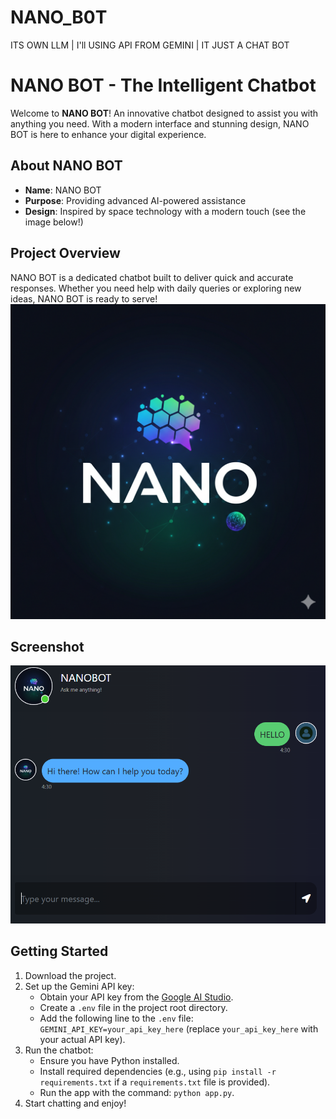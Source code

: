 # NANO_B0T
ITS OWN LLM | I'll USING API FROM GEMINI | IT JUST A CHAT BOT 
# NANO BOT - The Intelligent Chatbot

Welcome to **NANO BOT**! An innovative chatbot designed to assist you with anything you need. With a modern interface and stunning design, NANO BOT is here to enhance your digital experience.

## About NANO BOT
- **Name**: NANO BOT
- **Purpose**: Providing advanced AI-powered assistance
- **Design**: Inspired by space technology with a modern touch (see the image below!)

## Project Overview
NANO BOT is a dedicated chatbot built to deliver quick and accurate responses. Whether you need help with daily queries or exploring new ideas, NANO BOT is ready to serve!
![NANO BOT LOGO](https://github.com/NANObyte0/NANO_B0T/blob/main/ChatBot-Starter-main/static/nano.png.png)

## Screenshot
![NANO BOT Screenshot](https://github.com/NANObyte0/NANO_B0T/blob/main/ChatBot-Starter-main/photo.png)

## Getting Started
1. Download the project.
2. Set up the Gemini API key:
   - Obtain your API key from the [Google AI Studio](https://aistudio.google.com/).
   - Create a `.env` file in the project root directory.
   - Add the following line to the `.env` file: `GEMINI_API_KEY=your_api_key_here` (replace `your_api_key_here` with your actual API key).
3. Run the chatbot:
   - Ensure you have Python installed.
   - Install required dependencies (e.g., using `pip install -r requirements.txt` if a `requirements.txt` file is provided).
   - Run the app with the command: `python app.py`.
4. Start chatting and enjoy!
